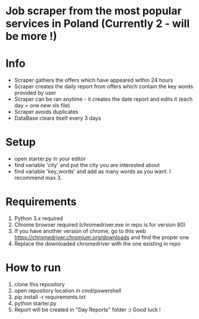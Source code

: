 # Job scraper from the most popular services in Poland (Currently 2 - will be more !)


# Info
- Scraper gathers the offers which have appeared within 24 hours
- Scraper creates the daily report from offers which contain the key words provided by user
- Scraper can be ran anytime - it creates the date report and edits it (each day = one new xls file)
- Scraper avoids duplicates
- DataBase clears itself every 3 days

# Setup
- open starter.py in your editor
- find variable 'city' and put the city you are interested about
- find variable 'key_words' and add as many words as you want. I recommend max 3. 

# Requirements
1.  Python 3.x required
2. Chrome browser required (chromedriver.exe in repo is for version 80)
3. If you have another version of chrome, go to this web https://chromedriver.chromium.org/downloads and find the proper one
4. Replace the downloaded chromedriver with the one existing in repo

# How to run
1. clone this repository
2. open repository location in cmd/powershell
3. pip install -r requirements.txt
4. python starter.py
5. Report will be created in "Day Reports" folder :) Good luck !




